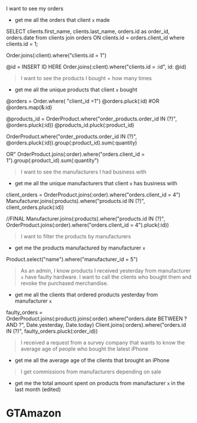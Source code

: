 I want to see my orders
- get me all the orders that client `x` made


SELECT clients.first_name, clients.last_name, orders.id as order_id, orders.date  from clients join orders ON clients.id = orders.client_id where clients.id = 1;

Order.joins(:client).where("clients.id = 1")


@id = INSERT ID HERE
 Order.joins(:client).where("clients.id = :id", id: @id)

> I want to see the products I bought + how many times
- get me all the unique products that client `x` bought


 @orders = Order.where( "client_id =1")
 @orders.pluck(:id) #OR  @orders.map(&:id)

 @products_id = OrderProduct.where("order_products.order_id IN (?)",  @orders.pluck(:id))
 @products_id.pluck(:product_id)


OrderProduct.where("order_products.order_id IN (?)",  @orders.pluck(:id)).group(:product_id).sum(:quantity)

OR"
OrderProduct.joins(:order).where("orders.client_id = 1").group(:product_id).sum(:quantity")

> I want to see the manufacturers I had business with
- get me all the unique manufacturers that client `x` has business with

client_orders = OrderProduct.joins(:order).where("orders.client_id = 4")
Manufacturer.joins(:products).where("products.id IN (?)",  client_orders.pluck(:id))

//FINAL
Manufacturer.joins(:products).where("products.id IN (?)",  OrderProduct.joins(:order).where("orders.client_id = 4").pluck(:id))


> I want to filter the products by manufacturers
- get me the products manufactured by manufacturer `x`

Product.select("name").where("manufacturer_id = 5")

> As an admin, I know products I received yesterday from manufacturer `x` have faulty hardware. I want to call the clients who bought them and revoke the purchased merchandise.
- get me all the clients that ordered products yesterday from manufacturer `x`

faulty_orders = OrderProduct.joins(:product).joins(:order).where("orders.date BETWEEN ? AND ?", Date.yesterday, Date.today)
Client.joins(:orders).where("orders.id IN (?)", faulty_orders.pluck(:order_id))



> I received a request from a survey company that wants to know the average age of people who bought the latest iPhone
- get me all the average age of the clients that brought an iPhone

> I get commissions from manufacturers depending on sale
- get me the total amount spent on products from manufacturer `x` in the last month (edited)




# GTAmazon
